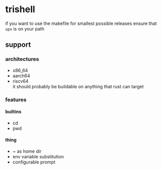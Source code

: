 # trishell
if you want to use the makefile for smallest possible releases ensure that `upx` is on your path
## support
### architectures
- x86_64
- aarch64
- riscv64<br>
it should probably be buildable on anything that rust can target
### features
#### builtins
- cd
- pwd
#### thing
- ~ as home dir
- env variable substitution
- configurable prompt
